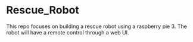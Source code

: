 # Rescue_Robot
This repo focuses on building a rescue robot using a raspberry pie 3. The robot will have a remote control through a web UI.